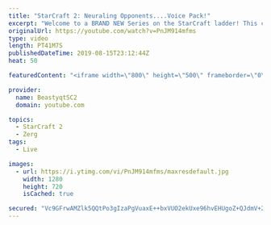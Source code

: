 ```yaml
---
title: "StarCraft 2: Neuraling Opponents....Voice Pack!"
excerpt: "Welcome to a BRAND NEW Series on the StarCraft ladder! This challenege is called \"Infestors to GM,\" where I play Mass Infestors and try to get to Grandmaster! I am allowing myself to make Queens as well, but other than that, the gameplan is INFESTORS!!!  In this episode, we learn that when you neural"
originalUrl: https://youtube.com/watch?v=PnJM914mfms
type: video
length: PT41M7S
publishedDateTime: 2019-08-15T23:12:44Z
heat: 50

featuredContent: "<iframe width=\"800\" height=\"500\" frameborder=\"0\" src=\"https://www.youtube.com/embed/PnJM914mfms\" allow=\"accelerometer; autoplay; encrypted-media; gyroscope; picture-in-picture\" allowfullscreen></iframe>"

provider:
  name: BeastyqtSC2
  domain: youtube.com

topics:
  - StarCraft 2
  - Zerg
tags:
  - Live

images:
  - url: https://i.ytimg.com/vi/PnJM914mfms/maxresdefault.jpg
    width: 1280
    height: 720
    isCached: true

secured: "Vc9GFrwAMZlk5QQtPo3gIzaPgVuaxE++bxVUO2ekUxe96hvEHUgoZ+QJdmV+2gjLwYZTRDkTecN3Whyq1w4q+xCd3IexbiBGdJBO6/q+BuYdsr/YAnF1eYQW/l/zb8HI0loemWS7queTMmCFDKop421gmK8t4BkU5pyAiKcd9+BNy8ortp6b4Ow/uiXLRrH8xdj89aTSiPKCEDI0Q3ZOjtEYbP+COjlr+QgsPF1VfanFRGkiRbQM0NKo4SMZVSzuwqC0VRbO+ERYxGUodfLQY8nxlBVW9LT9oAUWNnns1sFpzd7VNjFm9kG9lUGQXEr1GsQBVmznGteryj+MV8kLkdyT/14Lzfd+cTIX57HgAYMWH69JiyVXCPZiqs4Xk5Wjzh6irRznktwfaUqUhIWNM+o7rGzbqwxGgQ/wHxRgDSE=;zpmgjmTv53Wk2uTkgrN85A=="
---
```


